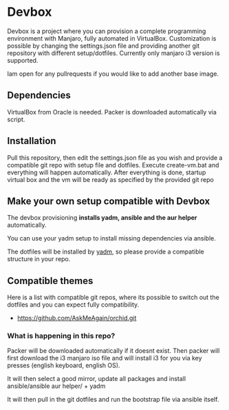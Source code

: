 # Devbox

Devbox is a project where you can provision a complete programming environment with Manjaro, fully automated in VirtualBox. Customization is possible by changing the settings.json file and providing another git repository with different setup/dotfiles.
Currently only manjaro i3 version is supported.

Iam open for any pullrequests if you would like to add another base image.

## Dependencies

VirtualBox from Oracle is needed. Packer is downloaded automatically via script.

## Installation

Pull this repository, then edit the settings.json file as you wish and provide a compatible git repo with setup file and dotfiles.
Execute create-vm.bat and everything will happen automatically. After everything is done, startup virtual box and the vm will be ready as specified by the provided git repo

## Make your own setup compatible with Devbox

The devbox provisioning **installs yadm, ansible and the aur helper** automatically.

You can use your yadm setup to install missing dependencies via ansible.

The dotfiles will be installed by [yadm](https://yadm.io/), so please provide a compatible structure in your repo. 

## Compatible themes

Here is a list with compatible git repos, where its possible to switch out the dotfiles and you can expect fully compatibility.

* https://github.com/AskMeAgain/orchid.git

### What is happening in this repo?

Packer will be downloaded automatically if it doesnt exist. Then packer will first download the i3 manjaro iso file and will install i3 for you
via key presses (english keyboard, english OS).

It will then select a good mirror, update all packages and install ansible/ansible aur helper/ + yadm

It will then pull in the git dotfiles and run the bootstrap file via ansible itself.

